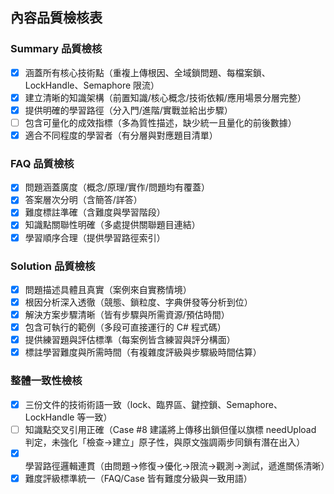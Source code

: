 ## 內容品質檢核表

### Summary 品質檢核
- [x] 涵蓋所有核心技術點（重複上傳根因、全域鎖問題、每檔案鎖、LockHandle、Semaphore 限流）
- [x] 建立清晰的知識架構（前置知識/核心概念/技術依賴/應用場景分層完整）
- [x] 提供明確的學習路徑（分入門/進階/實戰並給出步驟）
- [ ] 包含可量化的成效指標（多為質性描述，缺少統一且量化的前後數據）
- [x] 適合不同程度的學習者（有分層與對應題目清單）

### FAQ 品質檢核
- [x] 問題涵蓋廣度（概念/原理/實作/問題均有覆蓋）
- [x] 答案層次分明（含簡答/詳答）
- [x] 難度標註準確（含難度與學習階段）
- [x] 知識點關聯性明確（多處提供關聯題目連結）
- [x] 學習順序合理（提供學習路徑索引）

### Solution 品質檢核
- [x] 問題描述具體且真實（案例來自實務情境）
- [x] 根因分析深入透徹（競態、鎖粒度、字典併發等分析到位）
- [x] 解決方案步驟清晰（皆有步驟與所需資源/預估時間）
- [x] 包含可執行的範例（多段可直接運行的 C# 程式碼）
- [x] 提供練習題與評估標準（每案例皆含練習與評分構面）
- [x] 標註學習難度與所需時間（有複雜度評級與步驟級時間估算）

### 整體一致性檢核
- [x] 三份文件的技術術語一致（lock、臨界區、鍵控鎖、Semaphore、LockHandle 等一致）
- [ ] 知識點交叉引用正確（Case #8 建議將上傳移出鎖但僅以旗標 needUpload 判定，未強化「檢查→建立」原子性，與原文強調兩步同鎖有潛在出入）
- [x] 學習路徑邏輯連貫（由問題→修復→優化→限流→觀測→測試，遞進關係清晰）
- [x] 難度評級標準統一（FAQ/Case 皆有難度分級與一致用語）